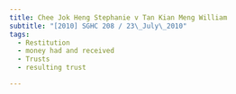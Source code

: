 ```yaml
---
title: Chee Jok Heng Stephanie v Tan Kian Meng William 
subtitle: "[2010] SGHC 208 / 23\_July\_2010"
tags:
  - Restitution
  - money had and received
  - Trusts
  - resulting trust

---
```


